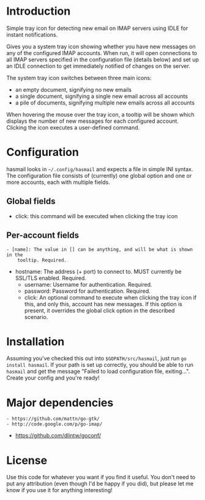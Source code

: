 # Introduction #

Simple tray icon for detecting new email on IMAP servers using IDLE for instant
notifications.

Gives you a system tray icon showing whether you have new messages on any of the
configured IMAP accounts. When run, it will open connections to all IMAP servers
specified in the configuration file (details below) and set up an IDLE
connection to get immediately notified of changes on the server.

The system tray icon switches between three main icons:

  - an empty document, signifying no new emails
  - a single document, signifying a single new email across all accounts
  - a pile of documents, signifying multiple new emails across all accounts

When hovering the mouse over the tray icon, a tooltip will be shown which
displays the number of new messages for each configured account. Clicking the
icon executes a user-defined command.

# Configuration #

hasmail looks in `~/.config/hasmail` and expects a file in simple INI syntax.
The configuration file consists of (currently) one global option and one or more
accounts, each with multiple fields.

## Global fields ##

  - click: this command will be executed when clicking the tray icon

## Per-account fields ##

	- [name]: The value in [] can be anything, and will be what is shown in the
		tooltip. Required.
  - hostname: The address (+ port) to connect to. MUST currently be SSL/TLS
		enabled. Required.
	- username: Username for authentication. Required.
	- password: Password for authentication. Required.
	- click: An optional command to execute when clicking the tray icon if this,
		and only this, account has new messages. If this option is present, it
		overrides the global click option in the described scenario.

# Installation #

Assuming you've checked this out into `$GOPATH/src/hasmail`, just run
`go install hasmail`. If your path is set up correctly, you should be able to
run `hasmail` and get the message "Failed to load configuration file,
exiting...". Create your config and you're ready!

# Major dependencies #

	- https://github.com/mattn/go-gtk/
	- http://code.google.com/p/go-imap/
  - https://github.com/dlintw/goconf/

# License #

Use this code for whatever you want if you find it useful. You don't need to put
any attribution (even though I'd be happy if you did), but please let me know if
you use it for anything interesting!
